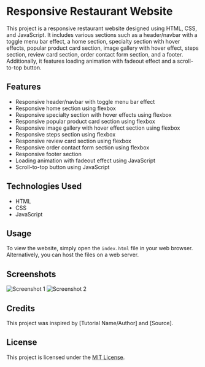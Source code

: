 # Responsive Restaurant Website

This project is a responsive restaurant website designed using HTML, CSS, and JavaScript. It includes various sections such as a header/navbar with a toggle menu bar effect, a home section, specialty section with hover effects, popular product card section, image gallery with hover effect, steps section, review card section, order contact form section, and a footer. Additionally, it features loading animation with fadeout effect and a scroll-to-top button.

## Features

- Responsive header/navbar with toggle menu bar effect
- Responsive home section using flexbox
- Responsive specialty section with hover effects using flexbox
- Responsive popular product card section using flexbox
- Responsive image gallery with hover effect section using flexbox
- Responsive steps section using flexbox
- Responsive review card section using flexbox
- Responsive order contact form section using flexbox
- Responsive footer section
- Loading animation with fadeout effect using JavaScript
- Scroll-to-top button using JavaScript

## Technologies Used

- HTML
- CSS
- JavaScript

## Usage

To view the website, simply open the `index.html` file in your web browser. Alternatively, you can host the files on a web server.

## Screenshots

![Screenshot 1](screenshots/screenshot1.png)
![Screenshot 2](screenshots/screenshot2.png)

## Credits

This project was inspired by [Tutorial Name/Author] and [Source].

## License

This project is licensed under the [MIT License](LICENSE).
